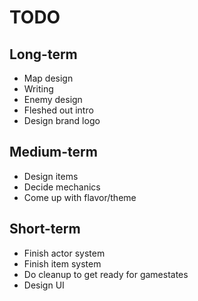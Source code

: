 # TODO

## Long-term

* Map design
* Writing
* Enemy design
* Fleshed out intro
* Design brand logo

## Medium-term

* Design items
* Decide mechanics
* Come up with flavor/theme

## Short-term

* Finish actor system
* Finish item system
* Do cleanup to get ready for gamestates
* Design UI